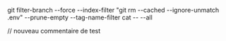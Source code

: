  git filter-branch --force --index-filter "git rm --cached --ignore-unmatch .env" --prune-empty --tag-name-filter cat -- --all


 // nouveau commentaire de test
